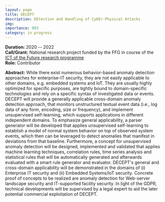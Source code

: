 ```yaml
---
layout: page
title: DECEPT
description: DEtection and Handling of CybEr-Physical Attacks 
img:
importance: 993
category: in progress
---
```


**Duration:** 2020 -- 2022  
**Call/Grant:** National research project funded by the FFG in course of the [ICT of the Future research programme](https://www.ffg.at/iktderzukunft)  
**Role:** Contributor  

**Abstract:** While there exist numerous behavior-based anomaly detection approaches for enterprise-IT security, they are not easily applicable to other domains, e.g. embedded systems and IoT. They are usually highly optimized for specific purposes, are tightly bound to domain-specific technologies and rely on a specific syntax of investigated data or events. DECEPT will provide a generally applicable cross-domain anomaly detection approach, that monitors unstructured textual event data (i.e., log data of any form, encoding, size or frequency), and implement unsupervised self-learning, which supports applications in different independent domains. To emphasize general applicability, a parser generator will be developed that applies unsupervised self-learning to establish a model of normal system behavior on top of observed system events, which then can be leveraged to detect anomalies that manifest in deviations from that baseline. Furthermore, a concept for unsupervised anomaly detection will be designed, implemented and validated that applies machine learning techniques, correlation rules, time series analysis and statistical rules that will be automatically generated and afterwards evaluated with a smart rule generator and evaluator. DECEPT's general and cross-domain applicability will be demonstrated in the domains of (i) Enterprise IT security and (ii) Embedded Systems/IoT security. Concrete proof of concepts to be realized are anomaly detection for Web-server landscape security and IT-supported facility security. In light of the GDPR, technical developments will be supervised by a legal expert to aid the later potential commercial exploitation of DECEPT.
